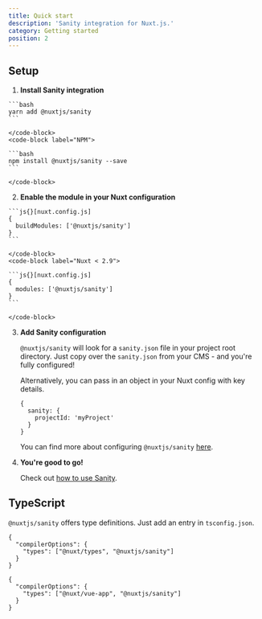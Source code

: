 ```yaml
---
title: Quick start
description: 'Sanity integration for Nuxt.js.'
category: Getting started
position: 2
---
```


## Setup

1. **Install Sanity integration**

  <code-group>
    <code-block label="Yarn" active>

    ```bash
    yarn add @nuxtjs/sanity
    ```

    </code-block>
    <code-block label="NPM">

    ```bash
    npm install @nuxtjs/sanity --save
    ```

    </code-block>

  </code-group>

2. **Enable the module in your Nuxt configuration**

  <code-group>
    <code-block label="Nuxt 2.9+" active>

    ```js{}[nuxt.config.js]
    {
      buildModules: ['@nuxtjs/sanity']
    }
    ```

    </code-block>
    <code-block label="Nuxt < 2.9">

    ```js{}[nuxt.config.js]
    {
      modules: ['@nuxtjs/sanity']
    }
    ```

    </code-block>

  </code-group>

3. **Add Sanity configuration**

   `@nuxtjs/sanity` will look for a `sanity.json` file in your project root directory. Just copy over the `sanity.json` from your CMS - and you're fully configured!

   Alternatively, you can pass in an object in your Nuxt config with key details.

   ```js{}[nuxt.config.js]
   {
     sanity: {
       projectId: 'myProject'
     }
   }
   ```

   <alert type="info">You can find more about configuring `@nuxtjs/sanity` [here](/configuration).</alert>

4. **You're good to go!**

   Check out [how to use Sanity](/usage).

## TypeScript

`@nuxtjs/sanity` offers type definitions. Just add an entry in `tsconfig.json`.

<code-group>
  <code-block label="Nuxt 2.9+" active>

```json{}[tsconfig.json]
{
  "compilerOptions": {
    "types": ["@nuxt/types", "@nuxtjs/sanity"]
  }
}
```

  </code-block>
  <code-block label="Nuxt < 2.9">

```json{}[tsconfig.json]
{
  "compilerOptions": {
    "types": ["@nuxt/vue-app", "@nuxtjs/sanity"]
  }
}
```

  </code-block>

</code-group>
